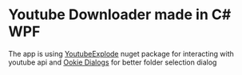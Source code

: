 # Youtube Downloader made in C# WPF
The app is using [YoutubeExplode](https://github.com/Tyrrrz/YoutubeExplode) nuget package for interacting with youtube api and [Ookie Dialogs](https://www.ookii.org/software/dialogs/) for better folder selection dialog
